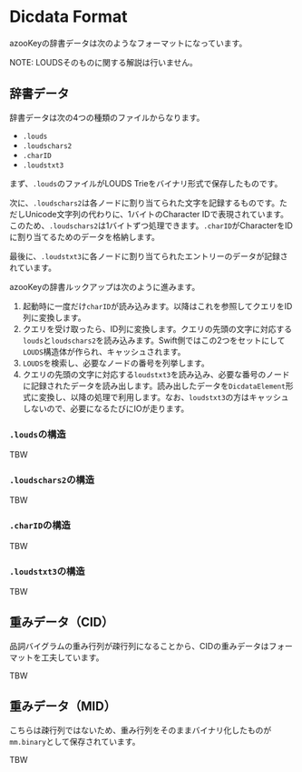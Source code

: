 # Dicdata Format

azooKeyの辞書データは次のようなフォーマットになっています。

NOTE: LOUDSそのものに関する解説は行いません。

## 辞書データ

辞書データは次の4つの種類のファイルからなります。

* `.louds`
* `.loudschars2`
* `.charID`
* `.loudstxt3`

まず、`.louds`のファイルがLOUDS Trieをバイナリ形式で保存したものです。

次に、`.loudschars2`は各ノードに割り当てられた文字を記録するものです。ただしUnicode文字列の代わりに、1バイトのCharacter IDで表現されています。このため、`.loudschars2`は1バイトずつ処理できます。`.charID`がCharacterをIDに割り当てるためのデータを格納します。

最後に、`.loudstxt3`に各ノードに割り当てられたエントリーのデータが記録されています。

azooKeyの辞書ルックアップは次のように進みます。

1. 起動時に一度だけ`charID`が読み込みます。以降はこれを参照してクエリをID列に変換します。
1. クエリを受け取ったら、ID列に変換します。クエリの先頭の文字に対応する`louds`と`loudschars2`を読み込みます。Swift側ではこの2つをセットにして`LOUDS`構造体が作られ、キャッシュされます。
1. `LOUDS`を検索し、必要なノードの番号を列挙します。
1. クエリの先頭の文字に対応する`loudstxt3`を読み込み、必要な番号のノードに記録されたデータを読み出します。読み出したデータを`DicdataElement`形式に変換し、以降の処理で利用します。なお、`loudstxt3`の方はキャッシュしないので、必要になるたびにIOが走ります。

### `.louds`の構造

TBW

### `.loudschars2`の構造

TBW

### `.charID`の構造

TBW

### `.loudstxt3`の構造

TBW

## 重みデータ（CID）

品詞バイグラムの重み行列が疎行列になることから、CIDの重みデータはフォーマットを工夫しています。

TBW

## 重みデータ（MID）

こちらは疎行列ではないため、重み行列をそのままバイナリ化したものが`mm.binary`として保存されています。

TBW

